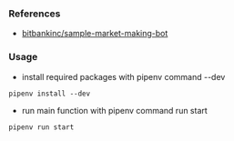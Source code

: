### References
- [bitbankinc/sample-market-making-bot](https://github.com/bitbankinc/sample-market-making-bot) 
 
### Usage
- install required packages with pipenv command --dev
```
pipenv install --dev
```
- run main function with pipenv command run start
```
pipenv run start
```
